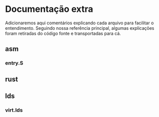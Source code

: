 # Documentação extra

Adicionaremos aqui comentários explicando cada arquivo para facilitar o entendimento.
Seguindo nossa referência principal, algumas explicações foram retiradas do código fonte e transportadas para cá.

## asm

### entry.S

## rust

## lds

### virt.lds
